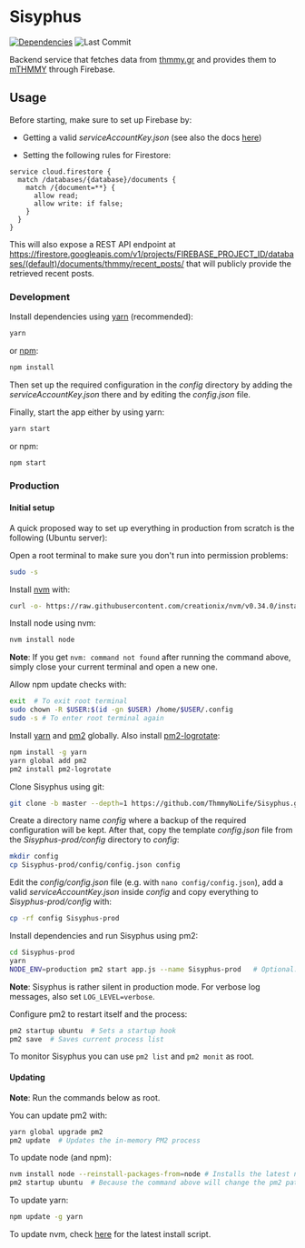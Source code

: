 # Sisyphus
[![Dependencies](https://img.shields.io/david/ThmmyNoLife/Sisyphus.svg)](https://david-dm.org/ThmmyNoLife/Sisyphus)
![Last Commit](https://img.shields.io/github/last-commit/ThmmyNoLife/Sisyphus/develop.svg)

Backend service that fetches data from [thmmy.gr](https://www.thmmy.gr/) and provides them to  [mTHMMY](https://github.com/ThmmyNoLife/mTHMMY) through Firebase.

## Usage

Before starting, make sure to set up Firebase by:
* Getting a valid *serviceAccountKey.json* (see also the docs [here](https://firebase.google.com/docs/admin/setup))

* Setting the following rules for Firestore:

```
service cloud.firestore {
  match /databases/{database}/documents {
    match /{document=**} {
      allow read;
      allow write: if false;
    }
  }
}
```

This will also expose a REST API endpoint at https://firestore.googleapis.com/v1/projects/FIREBASE_PROJECT_ID/databases/(default)/documents/thmmy/recent_posts/
that will publicly provide the retrieved recent posts.

### Development

Install dependencies using [yarn](https://yarnpkg.com/) (recommended):

```bash
yarn
```

or [npm](https://www.npmjs.com/):

```bash
npm install
```

Then set up the required configuration in the *config* directory by adding the *serviceAccountKey.json* there and by editing the *config.json* file.

Finally, start the app either by using yarn:

```bash
yarn start
```

or npm:

```bash
npm start
```

### Production

#### Initial setup

A quick proposed way to set up everything in production from scratch is the following (Ubuntu server):

Open a root terminal to make sure you don't run into permission problems:
```bash
sudo -s
```

Install [nvm](https://github.com/creationix/nvm) with:
```bash
curl -o- https://raw.githubusercontent.com/creationix/nvm/v0.34.0/install.sh | bash
```

Install node using nvm:
```bash
nvm install node
```

**Note**: If you get `nvm: command not found` after running the command above, simply close your current terminal and open a new one.

Allow npm update checks with:
```bash
exit  # To exit root terminal
sudo chown -R $USER:$(id -gn $USER) /home/$USER/.config
sudo -s # To enter root terminal again
```

Install [yarn](https://yarnpkg.com/) and [pm2](https://pm2.io/) globally. Also install [pm2-logrotate](https://github.com/keymetrics/pm2-logrotate):
```bash
npm install -g yarn
yarn global add pm2
pm2 install pm2-logrotate
```

Clone Sisyphus using git:
```bash
git clone -b master --depth=1 https://github.com/ThmmyNoLife/Sisyphus.git Sisyphus-prod
```

Create a directory name *config* where a backup of the required configuration will be kept. After that, copy the template *config.json* file from the *Sisyphus-prod/config* directory to *config*:
```bash
mkdir config
cp Sisyphus-prod/config/config.json config
```

Edit the *config/config.json* file (e.g. with `nano config/config.json`), add a valid *serviceAccountKey.json* inside *config* and copy everything to *Sisyphus-prod/config* with:
```bash
cp -rf config Sisyphus-prod
```

Install dependencies and run Sisyphus using pm2:
```bash
cd Sisyphus-prod
yarn
NODE_ENV=production pm2 start app.js --name Sisyphus-prod   # Optional: --max-memory-restart ***M
```

**Note**: Sisyphus is rather silent in production mode. For verbose log messages, also set `LOG_LEVEL=verbose`.

Configure pm2 to restart itself and the process:
```bash
pm2 startup ubuntu  # Sets a startup hook
pm2 save  # Saves current process list
```

To monitor Sisyphus you can use `pm2 list` and `pm2 monit` as root.

#### Updating

**Note**: Run the commands below as root.

You can update pm2 with:
```bash
yarn global upgrade pm2
pm2 update  # Updates the in-memory PM2 process
```

To update node (and npm):
```bash
nvm install node --reinstall-packages-from=node # Installs the latest node version
pm2 startup ubuntu  # Because the command above will change the pm2 path (https://pm2.io/doc/en/runtime/guide/startup-hook/)
```

To update yarn:
```bash
npm update -g yarn
```

To update nvm, check [here](https://github.com/creationix/nvm) for the latest install script.
